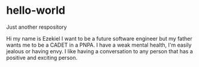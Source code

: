 # hello-world
Just another respository

Hi my name is Ezekiel
I want to be a future software engineer but my father wants me to be a CADET in a PNPA.
I have a weak mental health, I'm easily jealous or having envy.
I like having a conversation to any person that has a positive and exciting person.

